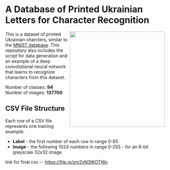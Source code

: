 # A Database of Printed Ukrainian Letters for Character Recognition
<img align="right" width="300" src="https://github.com/un-olk/UkrainianOCR/blob/master/img/sample.png">

This is a dataset of printed Ukrainian charcters, similar to the [MNIST database](http://yann.lecun.com/exdb/mnist/).
This repository also includes the script for data generation and an example of a deep convolutional neural network 
that learns to recognize characters from this dataset.

Number of classes: **94**</br>
Number of images: **137700**

## CSV File Structure
Each row of a CSV file represents one training example:
* **Label** - the first number of each row in range 0-65
* **Image** - the following 1024 numbers in range 0-255 - for an 8-bit greyscale 32x32 image

link for final csv -- https://file.io/zm2vN3tKOTWo
